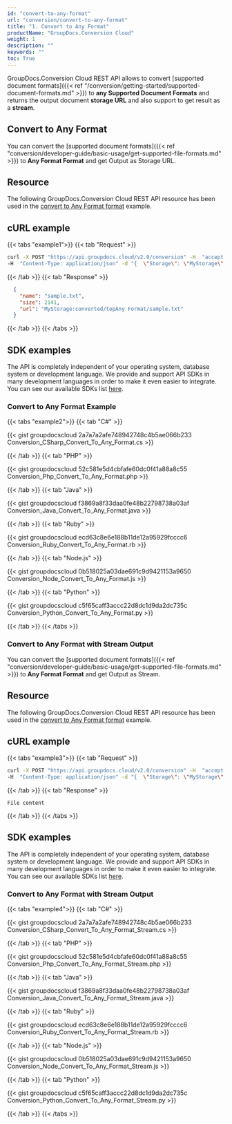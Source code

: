 ```yaml
---
id: "convert-to-any-format"
url: "conversion/convert-to-any-format"
title: "1. Convert to Any Format"
productName: "GroupDocs.Conversion Cloud"
weight: 1
description: ""
keywords: ""
toc: True
---
```


GroupDocs.Conversion Cloud REST API allows to convert [supported document formats]({{< ref "/conversion/getting-started/supported-document-formats.md" >}}) to **any Supported Document Formats** and returns the output document **storage URL** and also support to get result as a **stream**.

## Convert to Any Format

You can convert the [supported document formats]({{< ref "conversion/developer-guide/basic-usage/get-supported-file-formats.md" >}}) to **Any Format Format** and get Output as Storage URL.

## Resource

The following GroupDocs.Conversion Cloud REST API resource has been used in the [convert to Any Format format](https://apireference.groupdocs.cloud/conversion/#/Conversion/ConvertDocument) example.

## cURL example

{{< tabs "example1">}} {{< tab "Request" >}}

```bash
curl -X POST "https://api.groupdocs.cloud/v2.0/conversion" -H  "accept: application/json" -H  "authorization: Bearer [Access Token]"
-H  "Content-Type: application/json" -d "{  \"Storage\": \"MyStorage\",  \"FilePath\": \"conversions/sample.docx\",  \"Format\": \"txt\",  \"LoadOptions\": {\"DocxLoadOptions\": {\"Password\": \"\", \"HideWordTrackedChanges\": \"true\",  \"DefaultFont\": \"Arial\"}},\"ConvertOptions\": {\"TxtConvertOptions\": {\"FromPage\": \"1\", \"PagesCount\": \"2\",  }},  \"OutputPath\": \"converted/topAny Format\"}"
```
{{< /tab >}} {{< tab "Response" >}}

```json
  {
    "name": "sample.txt",
    "size": 2141,
    "url": "MyStorage:converted/topAny Format/sample.txt"
  }
```
{{< /tab >}} {{< /tabs >}}

## SDK examples

The API is completely independent of your operating system, database system or development language. We provide and support API SDKs in many development languages in order to make it even easier to integrate. You can see our available SDKs list [here](https://github.com/groupdocs-conversion-cloud).

### Convert to Any Format Example

{{< tabs "example2">}} {{< tab "C#" >}}

{{< gist groupdocscloud 2a7a7a2afe748942748c4b5ae066b233 Conversion_CSharp_Convert_To_Any_Format.cs >}}

{{< /tab >}} {{< tab "PHP" >}}

{{< gist groupdocscloud 52c581e5d4cbfafe60dc0f41a88a8c55 Conversion_Php_Convert_To_Any_Format.php >}}

{{< /tab >}} {{< tab "Java" >}}

{{< gist groupdocscloud f3869a8f33daa0fe48b22798738a03af Conversion_Java_Convert_To_Any_Format.java >}}

{{< /tab >}} {{< tab "Ruby" >}}

{{< gist groupdocscloud ecd63c8e6e188b11de12a95929fcccc6 Conversion_Ruby_Convert_To_Any_Format.rb >}}

{{< /tab >}} {{< tab "Node.js" >}}

{{< gist groupdocscloud 0b518025a03dae691c9d9421153a9650 Conversion_Node_Convert_To_Any_Format.js >}}

{{< /tab >}} {{< tab "Python" >}}

{{< gist groupdocscloud c5f65caff3accc22d8dc1d9da2dc735c Conversion_Python_Convert_To_Any_Format.py >}}

{{< /tab >}} {{< /tabs >}}

### Convert to Any Format with Stream Output

You can convert the [supported document formats]({{< ref "conversion/developer-guide/basic-usage/get-supported-file-formats.md" >}}) to **Any Format Format** and get Output as Stream.

## Resource

The following GroupDocs.Conversion Cloud REST API resource has been used in the [convert to Any Format format](https://apireference.groupdocs.cloud/conversion/#/Conversion/ConvertDocument) example.

## cURL example

{{< tabs "example3">}} {{< tab "Request" >}}

```bash
curl -X POST "https://api.groupdocs.cloud/v2.0/conversion" -H  "accept: application/json" -H  "authorization: Bearer [Access Token]"
-H  "Content-Type: application/json" -d "{  \"Storage\": \"MyStorage\",  \"FilePath\": \"conversions/sample.docx\",  \"Format\": \"txt\",  \"LoadOptions\": {\"DocxLoadOptions\": {\"Password\": \"\", \"HideWordTrackedChanges\": \"true\",  \"DefaultFont\": \"Arial\"}},\"ConvertOptions\": {\"TxtConvertOptions\": {\"FromPage\": \"1\", \"PagesCount\": \"2\",  }},  \"OutputPath\": \""}"

```

{{< /tab >}} {{< tab "Response" >}}

```log
File content
```
{{< /tab >}} {{< /tabs >}}

## SDK examples

The API is completely independent of your operating system, database system or development language. We provide and support API SDKs in many development languages in order to make it even easier to integrate. You can see our available SDKs list [here](https://github.com/groupdocs-conversion-cloud).

### Convert to Any Format with Stream Output

{{< tabs "example4">}} {{< tab "C#" >}}

{{< gist groupdocscloud 2a7a7a2afe748942748c4b5ae066b233 Conversion_CSharp_Convert_To_Any_Format_Stream.cs >}}

{{< /tab >}} {{< tab "PHP" >}}

{{< gist groupdocscloud 52c581e5d4cbfafe60dc0f41a88a8c55 Conversion_Php_Convert_To_Any_Format_Stream.php >}}

{{< /tab >}} {{< tab "Java" >}}

{{< gist groupdocscloud f3869a8f33daa0fe48b22798738a03af Conversion_Java_Convert_To_Any_Format_Stream.java >}}

{{< /tab >}} {{< tab "Ruby" >}}

{{< gist groupdocscloud ecd63c8e6e188b11de12a95929fcccc6 Conversion_Ruby_Convert_To_Any_Format_Stream.rb >}}

{{< /tab >}} {{< tab "Node.js" >}}

{{< gist groupdocscloud 0b518025a03dae691c9d9421153a9650 Conversion_Node_Convert_To_Any_Format_Stream.js >}}

{{< /tab >}} {{< tab "Python" >}}

{{< gist groupdocscloud c5f65caff3accc22d8dc1d9da2dc735c Conversion_Python_Convert_To_Any_Format_Stream.py >}}

{{< /tab >}} {{< /tabs >}}
